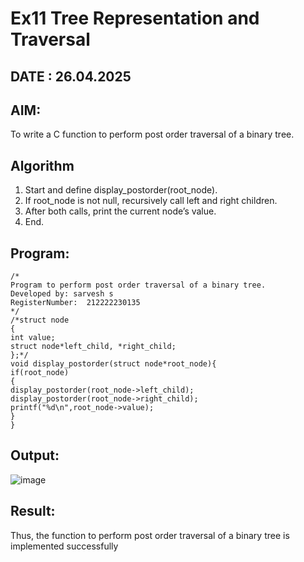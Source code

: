 # Ex11 Tree Representation and Traversal
## DATE : 26.04.2025
## AIM:
To write a C function to perform post order traversal of a binary tree.

## Algorithm
1. Start and define display_postorder(root_node).
2. If root_node is not null, recursively call left and right children.
3. After both calls, print the current node’s value.
4. End.

## Program:
```
/*
Program to perform post order traversal of a binary tree.
Developed by: sarvesh s
RegisterNumber:  212222230135
*/
/*struct node
{
int value;
struct node*left_child, *right_child;
};*/
void display_postorder(struct node*root_node){
if(root_node)
{
display_postorder(root_node->left_child);
display_postorder(root_node->right_child);
printf("%d\n",root_node->value);
}
}

```

## Output:

![image](https://github.com/user-attachments/assets/5014bff7-1df7-4065-8335-b1bc587e64b1)


## Result:
Thus, the function to perform post order traversal of a binary tree is implemented successfully
